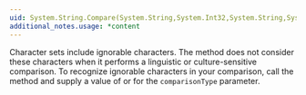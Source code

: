 ```yaml
---
uid: System.String.Compare(System.String,System.Int32,System.String,System.Int32,System.Int32,System.Boolean)
additional_notes.usage: *content
---
```


<p>Character sets include ignorable characters. The <xref href="System.String.Compare(System.String,System.Int32,System.String,System.Int32,System.Int32,System.Boolean)"></xref> method does not consider these characters when it performs a linguistic or culture-sensitive comparison. To recognize ignorable characters in your comparison, call the <xref href="System.String.Compare(System.String,System.Int32,System.String,System.Int32,System.Int32,System.StringComparison)"></xref> method and supply a value of <xref href="System.Globalization.CompareOptions.Ordinal"></xref> or <xref href="System.Globalization.CompareOptions.OrdinalIgnoreCase"></xref> for the <code>comparisonType</code> parameter.</p>



